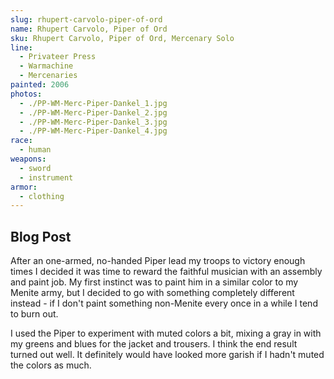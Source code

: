 ```yaml
---
slug: rhupert-carvolo-piper-of-ord
name: Rhupert Carvolo, Piper of Ord
sku: Rhupert Carvolo, Piper of Ord, Mercenary Solo
line:
  - Privateer Press
  - Warmachine
  - Mercenaries
painted: 2006
photos:
  - ./PP-WM-Merc-Piper-Dankel_1.jpg
  - ./PP-WM-Merc-Piper-Dankel_2.jpg
  - ./PP-WM-Merc-Piper-Dankel_3.jpg
  - ./PP-WM-Merc-Piper-Dankel_4.jpg
race:
  - human
weapons:
  - sword
  - instrument
armor:
  - clothing
---
```


## Blog Post

After an one-armed, no-handed Piper lead my troops to victory enough times I decided it was time to reward the faithful musician with an assembly and paint job. My first instinct was to paint him in a similar color to my Menite army, but I decided to go with something completely different instead - if I don't paint something non-Menite every once in a while I tend to burn out.

I used the Piper to experiment with muted colors a bit, mixing a gray in with my greens and blues for the jacket and trousers. I think the end result turned out well. It definitely would have looked more garish if I hadn't muted the colors as much.
